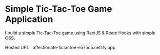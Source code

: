 # Simple Tic-Tac-Toe Game Application

I build a simple Tic-Tac-Toe game using RactJS & Reatc Hooks with simple CSS.  

Hosted URL : affectionate-tictactoe-e575c5.netlify.app
 
